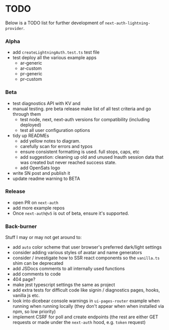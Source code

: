 # TODO

Below is a TODO list for further development of `next-auth-lightning-provider`.

### Alpha

- add `createLightningAuth.test.ts` test file
- test deploy all the various example apps
  - ar-generic
  - ar-custom
  - pr-generic
  - pr-custom

### Beta

- test diagnostics API with KV and
- manual testing. pre beta release make list of all test criteria and go through them
  - test node, next, next-auth versions for compatibility (including deployed)
  - test all user configuration options
- tidy up READMEs
  - add yellow notes to diagram.
  - carefully scan for errors and typos
  - ensure consistent formatting is used. full stops, caps, etc
  - add suggestion: cleaning up old and unused lnauth session data that was created but never reached success state.
  - add OpenSats logo
- write SN post and publish it
- update readme warning to BETA

### Release

- open PR on `next-auth`
- add more example repos
- Once `next-auth@v5` is out of beta, ensure it's supported.

### Back-burner

Stuff I may or may not get around to:

- add `auto` color scheme that user browser's preferred dark/light settings
- consider adding various styles of avatar and name generators
- consider / investigate how to SSR react components so the `vanilla.ts` shim can be deprecated
- add JSDocs comments to all internally used functions
- add comments to code
- 404 page?
- make jest typescript settings the same as project
- add extra tests for difficult code like signin / diagnostics pages, hooks, vanilla js etc.
- look into dicebear console warnings in `ui-pages-router` example when running when running locally (they don't appear when when installed via npm, so low priority)
- implement CSRF for poll and create endpoints (the rest are either GET requests or made under the `next-auth` hood, e.g. `token` request)
